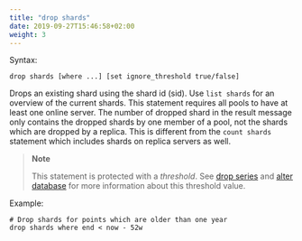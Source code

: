 ```yaml
---
title: "drop shards"
date: 2019-09-27T15:46:58+02:00
weight: 3
---
```


Syntax:

	drop shards [where ...] [set ignore_threshold true/false]

Drops an existing shard using the shard id (sid). Use `list shards` for an
overview of the current shards. This statement requires all pools to have at
least one online server. The number of dropped shard in the result message
only contains the dropped shards by one member of a pool, not the shards which
are dropped by a replica. This is different from the `count shards` statement
which includes shards on replica servers as well.

>**Note**
>
>This statement is protected with a *threshold*. See [drop series](../../series/drop_series) and [alter database](../../database/alter_database) for more information about this threshold value.

Example:

	# Drop shards for points which are older than one year
	drop shards where end < now - 52w
